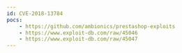 ```yaml
---
id: CVE-2018-13784
pocs:
    - https://github.com/ambionics/prestashop-exploits
    - https://www.exploit-db.com/raw/45046
    - https://www.exploit-db.com/raw/45047
---
```


